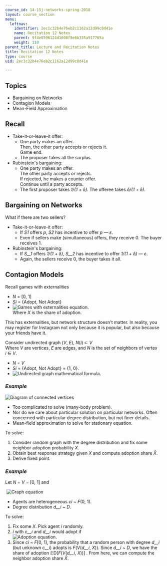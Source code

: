 ```yaml
---
course_id: 14-15j-networks-spring-2018
layout: course_section
menu:
  leftnav:
    identifier: 2ec1c32b4e76eb2c1162a12d99c0d41e
    name: Recitation 12 Notes
    parent: 9f4e8596124d1608f9e6b335a917765a
    weight: 110
parent_title: Lecture and Recitation Notes
title: Recitation 12 Notes
type: course
uid: 2ec1c32b4e76eb2c1162a12d99c0d41e

---
```


Topics
------

*   Bargaining on Networks
*   Contagion Models
*   Mean-Field Approximation

Recall
------

*   Take-it-or-leave-it offer:
    *   One party makes an offer.  
        Then, the other party accepts or rejects it.  
        Game end.
    *   The proposer takes all the surplus. 
*   Rubinstein's bargaining:
    *   One party makes an offer.  
        The other party accepts or rejects.  
        If rejected, he makes a counter offer.  
        Continue until a party accepts.
    *   The first proposer takes _1/(1 + δ)_. The offeree takes _δ/(1 + δ)_.

Bargaining on Networks
----------------------

What if there are two sellers?

*   Take-it-or-leave-it offer:  
    *   If _S1_ offers _p_, _S2_ has incentive to offer _p — ε_.
    *   Even if sellers make (simultaneous) offers, they receive 0. The buyer receives 1.
*   Rubinstein's bargaining:
    *   If _S__1_ offers _1/(1 + δ)_, _S__2_ has incentive to offer _1/(1 + δ) — ε_.
    *   Again, the sellers receive 0, the buyer takes it all. 

Contagion Models
----------------

Recall games with externalities

*   _N_ = \[0, 1\]
*   _Si_ = {Adopt, Not Adopt}
*     
    ![Games with externalities equation.](/coursemedia/14-15j-networks-spring-2018/4a315788e2ae30aee7e776502c0e6ccc_MIT14_15JS18_rec12d.png)  
    Where _X_ is the share of adoption. 

This has externalities, but network structure doesn't matter. In reality, you may register for Instagram not only because it is popular, but also because your friends have it. 

Consider undirected graph (_V_, _E_), _N_(_i_) ⊂ _V_  
Where _V_ are vertices, _E_ are edges, and _N_ is the set of neighbors of vertex _i_ ∈ _V_.

*   _N_ = _V_
*   _Si_ = {Adopt, Not Adopt} = {1, 0}.
*     
    ![Undirected graph mathematical formula.](/coursemedia/14-15j-networks-spring-2018/ebe54f2e003bb4f7f555c8a6162e47ba_MIT14_15JS18_rec12a.png)

### _Example_

![Diagram of connected vertices](/coursemedia/14-15j-networks-spring-2018/730cf58198bc35247301325c83d4c238_MIT14_15JS18_rec12b.png)

*   Too complicated to solve (many-body problem).
*   Nor do we care about particular solution on particular networks. Often concerned with particular degree distribution, but not finer details.
*   Mean-field approximation to solve for stationary equation. 

To solve:

1.  Consider random graph with the degree distribution and fix some neighbor adoption probability _X_. 
2.  Obtain best response strategy given _X_ and compute adoption share _X̂_.
3.  Derive fixed point. 

### _Example_

Let _N_ = _V_ = \[0, 1\] and 

 ![Graph equation](/coursemedia/14-15j-networks-spring-2018/bb8b417c87219fb78a792637521a92c1_MIT14_15JS18_rec12c.png)

*   Agents are heterogeneous _ci_ ~ _F_(0, 1).
*   Degree distribution _d__i_ ~ _D_.

To solve:

1.  Fix some _X_. Pick agent _i_ randomly.
2.  _i_ with _c__i_ and _d__i_ would adopt if  
    ![Adoption equation.](/coursemedia/14-15j-networks-spring-2018/bdba4e6e80f64c4dca15c2562a751350_MIT14_15JS18_rec12e.png)
3.  Since _ci_ ~ _F_\[0, 1\], the probability that a random person with degree _d__i_ (but unknown _c__i_) adopts is _F_(_V_(_d__i_, _X_)). Since _d__i_ ~ _D_, we have the share of adoption 𝔼D\[_F_(_V_(_d__i_, _X_))\] . From here, we can compute the neighbor adoption share _X̂_.